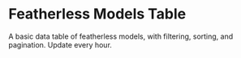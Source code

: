 # Featherless Models Table

A basic data table of featherless models, with filtering, sorting, and pagination. Update every hour.